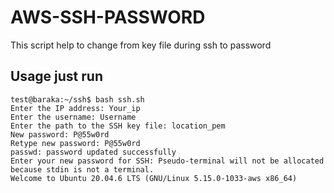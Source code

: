 # AWS-SSH-PASSWORD
This script help to change from key file during ssh to password

## Usage just run
```
test@baraka:~/ssh$ bash ssh.sh
Enter the IP address: Your_ip
Enter the username: Username
Enter the path to the SSH key file: location_pem
New password: P@55w0rd
Retype new password: P@55w0rd
passwd: password updated successfully
Enter your new password for SSH: Pseudo-terminal will not be allocated because stdin is not a terminal.
Welcome to Ubuntu 20.04.6 LTS (GNU/Linux 5.15.0-1033-aws x86_64)
```
